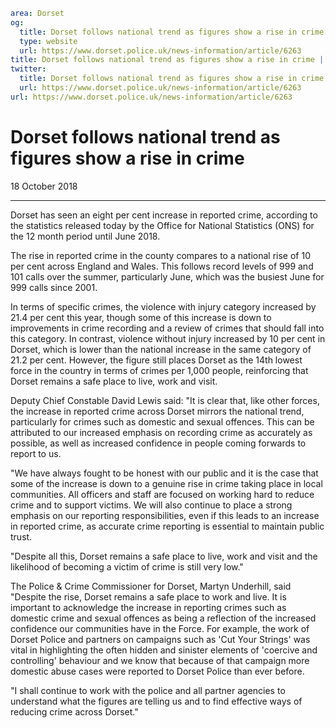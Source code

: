 ```yaml
area: Dorset
og:
  title: Dorset follows national trend as figures show a rise in crime
  type: website
  url: https://www.dorset.police.uk/news-information/article/6263
title: Dorset follows national trend as figures show a rise in crime |
twitter:
  title: Dorset follows national trend as figures show a rise in crime
  url: https://www.dorset.police.uk/news-information/article/6263
url: https://www.dorset.police.uk/news-information/article/6263
```

# Dorset follows national trend as figures show a rise in crime

18 October 2018

* * *

Dorset has seen an eight per cent increase in reported crime, according to the statistics released today by the Office for National Statistics (ONS) for the 12 month period until June 2018.

The rise in reported crime in the county compares to a national rise of 10 per cent across England and Wales. This follows record levels of 999 and 101 calls over the summer, particularly June, which was the busiest June for 999 calls since 2001.

In terms of specific crimes, the violence with injury category increased by 21.4 per cent this year, though some of this increase is down to improvements in crime recording and a review of crimes that should fall into this category. In contrast, violence without injury increased by 10 per cent in Dorset, which is lower than the national increase in the same category of 21.2 per cent. However, the figure still places Dorset as the 14th lowest force in the country in terms of crimes per 1,000 people, reinforcing that Dorset remains a safe place to live, work and visit.

Deputy Chief Constable David Lewis said: "It is clear that, like other forces, the increase in reported crime across Dorset mirrors the national trend, particularly for crimes such as domestic and sexual offences. This can be attributed to our increased emphasis on recording crime as accurately as possible, as well as increased confidence in people coming forwards to report to us.

"We have always fought to be honest with our public and it is the case that some of the increase is down to a genuine rise in crime taking place in local communities. All officers and staff are focused on working hard to reduce crime and to support victims. We will also continue to place a strong emphasis on our reporting responsibilities, even if this leads to an increase in reported crime, as accurate crime reporting is essential to maintain public trust.

"Despite all this, Dorset remains a safe place to live, work and visit and the likelihood of becoming a victim of crime is still very low."

The Police & Crime Commissioner for Dorset, Martyn Underhill, said "Despite the rise, Dorset remains a safe place to work and live. It is important to acknowledge the increase in reporting crimes such as domestic crime and sexual offences as being a reflection of the increased confidence our communities have in the Force. For example, the work of Dorset Police and partners on campaigns such as 'Cut Your Strings' was vital in highlighting the often hidden and sinister elements of 'coercive and controlling' behaviour and we know that because of that campaign more domestic abuse cases were reported to Dorset Police than ever before.

"I shall continue to work with the police and all partner agencies to understand what the figures are telling us and to find effective ways of reducing crime across Dorset."
